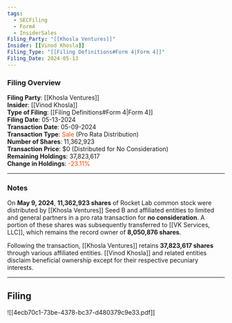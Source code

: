```yaml
---
tags:
  - SECFiling
  - Form4
  - InsiderSales
Filing_Party: "[[Khosla Ventures]]"
Insider: [[Vinod Khosla]]
Filing_Type: "[[Filing Definitions#Form 4|Form 4]]"
Filing_Date: 2024-05-13  
---
```


### Filing Overview

**Filing Party**: [[Khosla Ventures]]  
**Insider**: [[Vinod Khosla]]  
**Type of Filing**: [[Filing Definitions#Form 4|Form 4]]  
**Filing Date**: 05-13-2024  
**Transaction Date**: 05-09-2024  
**Transaction Type**: <span style="color:orangered">Sale</span> (Pro Rata Distribution)  
**Number of Shares**: 11,362,923  
**Transaction Price**: $0 (Distributed for No Consideration)  
**Remaining Holdings**: 37,823,617  
**Change in Holdings**: <span style="color:orangered">-23.11%</span>

---

### Notes

On **May 9, 2024**, **11,362,923 shares** of Rocket Lab common stock were distributed by [[Khosla Ventures]] Seed B and affiliated entities to limited and general partners in a pro rata transaction for **no consideration**. A portion of these shares was subsequently transferred to [[VK Services, LLC]], which remains the record owner of **8,050,876 shares**.

Following the transaction, [[Khosla Ventures]] retains **37,823,617 shares** through various affiliated entities. [[Vinod Khosla]] and related entities disclaim beneficial ownership except for their respective pecuniary interests.

---

## Filing

![[4ecb70c1-73be-4378-bc37-d480379c9e33.pdf]]
